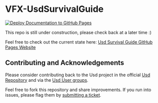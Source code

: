 # VFX-UsdSurvivalGuide
[![Deploy Documentation to GitHub Pages](https://github.com/LucaScheller/VFX-UsdSurvivalGuide/actions/workflows/mdbook.yml/badge.svg)](https://github.com/LucaScheller/VFX-UsdSurvivalGuide/actions/workflows/mdbook.yml)

This repo is still under construction, please check back at a later time :)

Feel free to check out the current state here: [Usd Survival Guide GitHub Pages Website](https://lucascheller.github.io/VFX-UsdSurvivalGuide/)

## Contributing and Acknowledgements

Please consider contributing back to the Usd project in the  official [Usd Repository](https://github.com/PixarAnimationStudios/USD) and via the [Usd User groups](https://wiki.aswf.io/display/WGUSD/USD+Working+Group).

Feel free to fork this repository and share improvements.
If you run into issues, please flag them by [submitting a ticket](https://github.com/LucaScheller/VFX-UsdSurvivalGuide/issues/new).
